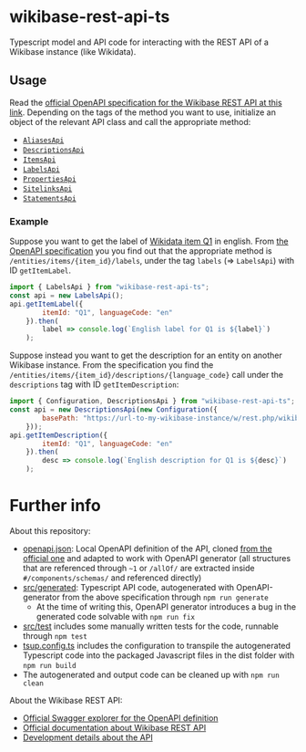 # wikibase-rest-api-ts

Typescript model and API code for interacting with the REST API of a Wikibase instance (like Wikidata).

## Usage

Read the [official OpenAPI specification for the Wikibase REST API at this link](https://doc.wikimedia.org/Wikibase/master/js/rest-api/).
Depending on the tags of the method you want to use, initialize an object of the relevant API class and call the appropriate method:
- [`AliasesApi`](src/generated/apis/AliasesApi.ts)
- [`DescriptionsApi`](src/generated/apis/DescriptionsApi.ts)
- [`ItemsApi`](src/generated/apis/ItemsApi.ts)
- [`LabelsApi`](src/generated/apis/LabelsApi.ts)
- [`PropertiesApi`](src/generated/apis/PropertiesApi.ts)
- [`SitelinksApi`](src/generated/apis/SitelinksApi.ts)
- [`StatementsApi`](src/generated/apis/StatementsApi.ts)

### Example

Suppose you want to get the label of [Wikidata item Q1](https://www.wikidata.org/wiki/Q1) in english.
From [the OpenAPI specification](https://doc.wikimedia.org/Wikibase/master/js/rest-api/) you you find out that the appropriate method is `/entities/items/{item_id}/labels`, under the tag `labels` (=> `LabelsApi`) with ID `getItemLabel`.
```js
import { LabelsApi } from "wikibase-rest-api-ts";
const api = new LabelsApi();
api.getItemLabel({
        itemId: "Q1", languageCode: "en"
    }).then(
        label => console.log(`English label for Q1 is ${label}`)
    );
```

Suppose instead you want to get the description for an entity on another Wikibase instance.
From the specification you find the `/entities/items/{item_id}/descriptions/{language_code}` call under the `descriptions` tag with ID `getItemDescription`:
```js
import { Configuration, DescriptionsApi } from "wikibase-rest-api-ts";
const api = new DescriptionsApi(new Configuration({
        basePath: "https://url-to-my-wikibase-instance/w/rest.php/wikibase/v0",
    }));
api.getItemDescription({
        itemId: "Q1", languageCode: "en"
    }).then(
        desc => console.log(`English description for Q1 is ${desc}`)
    );
```

# Further info

About this repository:
- [openapi.json](openapi.json): Local OpenAPI definition of the API, cloned [from the official one](https://www.wikidata.org/w/rest.php/wikibase/v0/openapi.json) and adapted to work with OpenAPI generator (all structures that are referenced through `~1` or `/allOf/` are extracted inside `#/components/schemas/` and referenced directly)
- [src/generated](src/generated): Typescript API code, autogenerated with OpenAPI-generator from the above specification through `npm run generate`
  - At the time of writing this, OpenAPI generator introduces a bug in the generated code solvable with `npm run fix`
- [src/test](src/test) includes some manually written tests for the code, runnable through `npm test`
- [tsup.config.ts](tsup.config.ts) includes the configuration to transpile the autogenerated Typescript code into the packaged Javascript files in the dist folder with `npm run build`
- The autogenerated and output code can be cleaned up with `npm run clean`

About the Wikibase REST API:
- [Official Swagger explorer for the OpenAPI definition](https://doc.wikimedia.org/Wikibase/master/js/rest-api/)
- [Official documentation about Wikibase REST API](https://www.wikidata.org/wiki/Wikidata:REST_API)
- [Development details about the API](https://doc.wikimedia.org/Wikibase/master/php/repo_rest-api_README.html)

